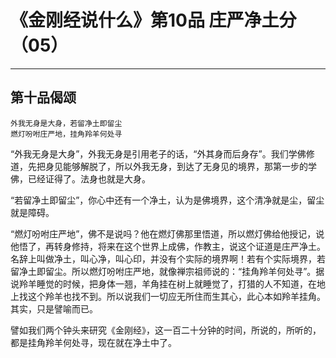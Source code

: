 # 《金刚经说什么》第10品 庄严净土分（05）

------

## 第十品偈颂

```
外我无身是大身，若留净土即留尘
燃灯吩咐庄严地，挂角羚羊何处寻
```

“外我无身是大身”，外我无身是引用老子的话，“外其身而后身存”。我们学佛修道，先把身见能够解脱了，所以外我无身，到达了无身见的境界，那第一步的学佛，已经证得了。法身也就是大身。

“若留净土即留尘”，你心中还有一个净土，认为是佛境界，这个清净就是尘，留尘就是障碍。

“燃灯吩咐庄严地”，佛不是说吗？他在燃灯佛那里悟道，所以燃灯佛给他授记，说他悟了，再转身修持，将来在这个世界上成佛，作教主，说这个证道是庄严净土。名辞上叫做净土，叫心净，叫心印，并没有个实际的境界啊！若有个实际境界，若留净土即留尘。所以燃灯吩咐庄严地，就像禅宗祖师说的：“挂角羚羊何处寻”。据说羚羊睡觉的时候，把身体一翘，羊角挂在树上就睡觉了，打猎的人不知道，在地上找这个羚羊也找不到。所以说我们一切应无所住而生其心，此心本如羚羊挂角。其实，只是譬喻而已。

譬如我们两个钟头来研究《金刚经》，这一百二十分钟的时间，所说的，所听的，都是挂角羚羊何处寻，现在就在净土中了。

